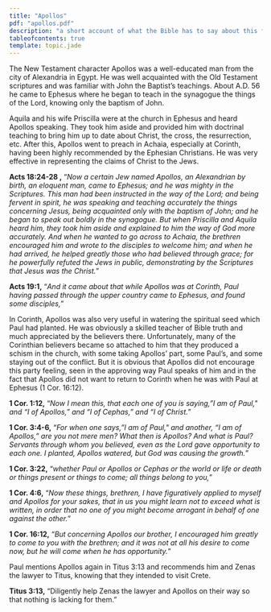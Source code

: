 ```yaml
---
title: "Apollos"
pdf: "apollos.pdf"
description: "a short account of what the Bible has to say about this friend of the apostle Paul."
tableofcontents: true
template: topic.jade
---
```


The New Testament character Apollos was a well-educated man from the city of Alexandria in Egypt. He was well acquainted with the Old Testament scriptures and was familiar with John the Baptist’s teachings. About A.D. 56 he came to Ephesus where he began to teach in the synagogue the things of the Lord, knowing only the baptism of John.

Aquila and his wife Priscilla were at the church in Ephesus and heard Apollos speaking. They took him aside and provided him with doctrinal teaching to bring him up to date about Christ, the cross, the resurrection, etc. After this, Apollos went to preach in Achaia, especially at Corinth, having been highly recommended by the Ephesian Christians. He was very effective in representing the claims of Christ to the Jews.

**Acts 18:24-28 ,** “_Now a certain Jew named Apollos, an Alexandrian by birth, an eloquent man, came to Ephesus; and he was mighty in the Scriptures. This man had been instructed in the way of the Lord; and being fervent in spirit, he was speaking and teaching accurately the things concerning Jesus, being acquainted only with the baptism of John; and he began to speak out boldly in the synagogue. But when Priscilla and Aquila heard him, they took him aside and explained to him the way of God more accurately. And when he wanted to go across to Achaia, the brethren encouraged him and wrote to the disciples to welcome him; and when he had arrived, he helped greatly those who had believed through grace; for he powerfully refuted the Jews in public, demonstrating by the Scriptures that Jesus was the Christ._”

**Acts 19:1,** “_And it came about that while Apollos was at Corinth, Paul having passed through the upper country came to Ephesus, and found some disciples,_”

In Corinth, Apollos was also very useful in watering the spiritual seed which Paul had planted. He was obviously a skilled teacher of Bible truth and much appreciated by the believers there. Unfortunately, many of the Corinthian believers became so attached to him that they produced a schism in the church, with some taking Apollos’ part, some Paul’s, and some staying out of the conflict. But it is obvious that Apollos did not encourage this party feeling, seen in the approving way Paul speaks of him and in the fact that Apollos did not want to return to Corinth when he was with Paul at Ephesus (1 Cor. 16:12).

**1 Cor. 1:12,** “_Now I mean this, that each one of you is saying,”I am of Paul," and “I of Apollos,” and “I of Cephas,” and “I of Christ._”

**1 Cor. 3:4-6,** “_For when one says,”I am of Paul," and another, “I am of Apollos,” are you not mere men? What then is Apollos? And what is Paul? Servants through whom you believed, even as the Lord gave opportunity to each one. I planted, Apollos watered, but God was causing the growth._”

**1 Cor. 3:22,** “_whether Paul or Apollos or Cephas or the world or life or death or things present or things to come; all things belong to you,_”

**1 Cor. 4:6,** “_Now these things, brethren, I have figuratively applied to myself and Apollos for your sakes, that in us you might learn not to exceed what is written, in order that no one of you might become arrogant in behalf of one against the other._”

**1 Cor. 16:12,** “_But concerning Apollos our brother, I encouraged him greatly to come to you with the brethren; and it was not at all his desire to come now, but he will come when he has opportunity._”

Paul mentions Apollos again in Titus 3:13 and recommends him and Zenas the lawyer to Titus, knowing that they intended to visit Crete.

**Titus 3:13,** “Diligently help Zenas the lawyer and Apollos on their way so that nothing is lacking for them.”

